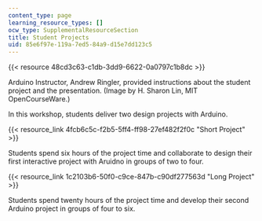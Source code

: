 ```yaml
---
content_type: page
learning_resource_types: []
ocw_type: SupplementalResourceSection
title: Student Projects
uid: 85e6f97e-119a-7ed5-84a9-d15e7dd123c5
---
```


{{< resource 48cd3c63-c1db-3dd9-6622-0a0797c1b8dc >}}  

Arduino Instructor, Andrew Ringler, provided instructions about the student project and the presentation. (Image by H. Sharon Lin, MIT OpenCourseWare.)

In this workshop, students deliver two design projects with Arduino.

{{< resource_link 4fcb6c5c-f2b5-5ff4-ff98-27ef482f2f0c "Short Project" >}}

Students spend six hours of the project time and collaborate to design their first interactive project with Aruidno in groups of two to four.

{{< resource_link 1c2103b6-50f0-c9ce-847b-c90df277563d "Long Project" >}}

Students spend twenty hours of the project time and develop their second Arduino project in groups of four to six.
